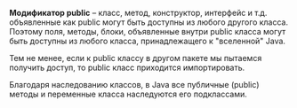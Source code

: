 **Модификатор public** – класс, метод, конструктор, интерфейс и т.д. объявленные как public могут быть доступны из любого другого класса. Поэтому поля, методы, блоки, объявленные внутри public класса могут быть доступны из любого класса, принадлежащего к "вселенной" Java.

Тем не менее, если к public классу в другом пакете мы пытаемся получить доступ, то public класс приходится импортировать.

Благодаря наследованию классов, в Java все публичные (public) методы и переменные класса наследуются его подклассами.